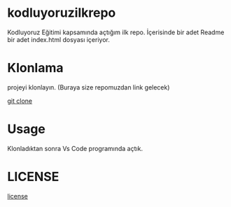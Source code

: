 # kodluyoruzilkrepo
Kodluyoruz Eğitimi kapsamında açtığım ilk repo. İçerisinde bir adet Readme bir adet index.html dosyası içeriyor.

[](img.png)

# Klonlama
projeyi klonlayın. (Buraya size repomuzdan link gelecek)

[git clone](https://github.com/kadirekenn/kodluyoruzilkrepo.git)

# Usage
Klonladıktan sonra Vs Code programında açtık.

# LICENSE

[license](https://github.com/kadirekenn/kodluyoruzilkrepo/blob/main/LICENSE)




